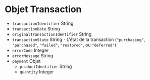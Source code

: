 # Objet Transaction

* `transactionIdentifier` String
* `transactionDate` String
* `originalTransactionIdentifier` String
* `transactionState` String - L'état de la transaction (`"purchasing"`, `"purchased"`, `"failed"`, `"restored"`, ou `"deferred"`)
* `errorCode` Integer
* `errorMessage` String
* `payment` Objet 
  * `productIdentifier` String
  * `quantity` Integer